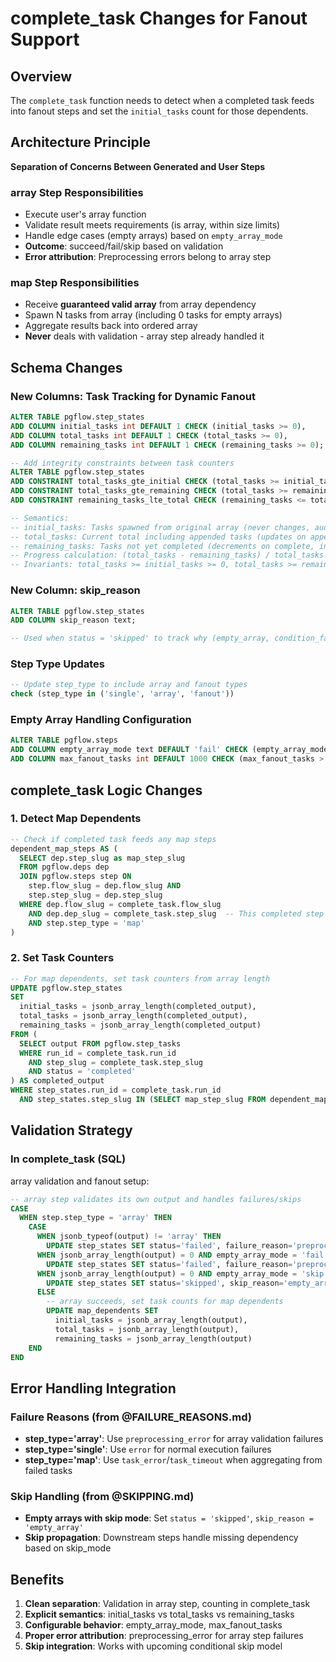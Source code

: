 # complete_task Changes for Fanout Support

## Overview

The `complete_task` function needs to detect when a completed task feeds into fanout steps and set the `initial_tasks` count for those dependents.

## Architecture Principle

**Separation of Concerns Between Generated and User Steps**

### array Step Responsibilities
- Execute user's array function
- Validate result meets requirements (is array, within size limits)
- Handle edge cases (empty arrays) based on `empty_array_mode`
- **Outcome**: succeed/fail/skip based on validation
- **Error attribution**: Preprocessing errors belong to array step

### map Step Responsibilities  
- Receive **guaranteed valid array** from array dependency
- Spawn N tasks from array (including 0 tasks for empty arrays)
- Aggregate results back into ordered array
- **Never** deals with validation - array step already handled it

## Schema Changes

### New Columns: Task Tracking for Dynamic Fanout
```sql
ALTER TABLE pgflow.step_states 
ADD COLUMN initial_tasks int DEFAULT 1 CHECK (initial_tasks >= 0),
ADD COLUMN total_tasks int DEFAULT 1 CHECK (total_tasks >= 0),
ADD COLUMN remaining_tasks int DEFAULT 1 CHECK (remaining_tasks >= 0);

-- Add integrity constraints between task counters
ALTER TABLE pgflow.step_states
ADD CONSTRAINT total_tasks_gte_initial CHECK (total_tasks >= initial_tasks),
ADD CONSTRAINT total_tasks_gte_remaining CHECK (total_tasks >= remaining_tasks),
ADD CONSTRAINT remaining_tasks_lte_total CHECK (remaining_tasks <= total_tasks);

-- Semantics:
-- initial_tasks: Tasks spawned from original array (never changes, audit trail)
-- total_tasks: Current total including appended tasks (updates on append)  
-- remaining_tasks: Tasks not yet completed (decrements on complete, increments on append)
-- Progress calculation: (total_tasks - remaining_tasks) / total_tasks
-- Invariants: total_tasks >= initial_tasks >= 0, total_tasks >= remaining_tasks >= 0
```

### New Column: skip_reason
```sql
ALTER TABLE pgflow.step_states
ADD COLUMN skip_reason text;

-- Used when status = 'skipped' to track why (empty_array, condition_false, etc.)
```

### Step Type Updates
```sql
-- Update step_type to include array and fanout types
check (step_type in ('single', 'array', 'fanout'))
```

### Empty Array Handling Configuration
```sql
ALTER TABLE pgflow.steps
ADD COLUMN empty_array_mode text DEFAULT 'fail' CHECK (empty_array_mode IN ('fail', 'skip', 'complete')),
ADD COLUMN max_fanout_tasks int DEFAULT 1000 CHECK (max_fanout_tasks > 0);
```

## complete_task Logic Changes

### 1. Detect Map Dependents
```sql
-- Check if completed task feeds any map steps
dependent_map_steps AS (
  SELECT dep.step_slug as map_step_slug
  FROM pgflow.deps dep
  JOIN pgflow.steps step ON 
    step.flow_slug = dep.flow_slug AND 
    step.step_slug = dep.step_slug  
  WHERE dep.flow_slug = complete_task.flow_slug
    AND dep.dep_slug = complete_task.step_slug  -- This completed step
    AND step.step_type = 'map'
)
```

### 2. Set Task Counters
```sql
-- For map dependents, set task counters from array length
UPDATE pgflow.step_states 
SET 
  initial_tasks = jsonb_array_length(completed_output),
  total_tasks = jsonb_array_length(completed_output),
  remaining_tasks = jsonb_array_length(completed_output)
FROM (
  SELECT output FROM pgflow.step_tasks 
  WHERE run_id = complete_task.run_id 
    AND step_slug = complete_task.step_slug
    AND status = 'completed'
) AS completed_output
WHERE step_states.run_id = complete_task.run_id
  AND step_states.step_slug IN (SELECT map_step_slug FROM dependent_map_steps);
```

## Validation Strategy

### In complete_task (SQL)
array validation and fanout setup:
```sql
-- array step validates its own output and handles failures/skips
CASE 
  WHEN step.step_type = 'array' THEN
    CASE 
      WHEN jsonb_typeof(output) != 'array' THEN 
        UPDATE step_states SET status='failed', failure_reason='preprocessing_error'
      WHEN jsonb_array_length(output) = 0 AND empty_array_mode = 'fail' THEN
        UPDATE step_states SET status='failed', failure_reason='preprocessing_error'  
      WHEN jsonb_array_length(output) = 0 AND empty_array_mode = 'skip' THEN
        UPDATE step_states SET status='skipped', skip_reason='empty_array'
      ELSE
        -- array succeeds, set task counts for map dependents
        UPDATE map_dependents SET 
          initial_tasks = jsonb_array_length(output),
          total_tasks = jsonb_array_length(output),
          remaining_tasks = jsonb_array_length(output)
    END
END
```

## Error Handling Integration

### Failure Reasons (from @FAILURE_REASONS.md)
- **step_type='array'**: Use `preprocessing_error` for array validation failures
- **step_type='single'**: Use `error` for normal execution failures  
- **step_type='map'**: Use `task_error`/`task_timeout` when aggregating from failed tasks

### Skip Handling (from @SKIPPING.md)
- **Empty arrays with skip mode**: Set `status = 'skipped'`, `skip_reason = 'empty_array'`
- **Skip propagation**: Downstream steps handle missing dependency based on skip_mode

## Benefits

1. **Clean separation**: Validation in array step, counting in complete_task
2. **Explicit semantics**: initial_tasks vs total_tasks vs remaining_tasks  
3. **Configurable behavior**: empty_array_mode, max_fanout_tasks
4. **Proper error attribution**: preprocessing_error for array step failures
5. **Skip integration**: Works with upcoming conditional skip model
